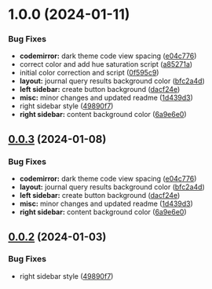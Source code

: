 # 1.0.0 (2024-01-11)


### Bug Fixes

* **codemirror:** dark theme code view spacing ([e04c776](https://github.com/wav3m1nd3d/logseq-almostmateria-theme/commit/e04c776d40d0d3c6484d94c9ee4f8d0b3cb7ee29))
* correct color and add hue saturation script ([a85271a](https://github.com/wav3m1nd3d/logseq-almostmateria-theme/commit/a85271aeccd4eddb14964cc14212d1562e3308f5))
* initial color correction and script ([0f595c9](https://github.com/wav3m1nd3d/logseq-almostmateria-theme/commit/0f595c947456c2511fc427b76ee8736b016076cd))
* **layout:** journal query results background color ([bfc2a4d](https://github.com/wav3m1nd3d/logseq-almostmateria-theme/commit/bfc2a4d5fda2a0c0419c19a05739061256901cd7))
* **left sidebar:** create button background ([dacf24e](https://github.com/wav3m1nd3d/logseq-almostmateria-theme/commit/dacf24e79007d77a478a8ca78d7a595ab894417b))
* **misc:** minor changes and updated readme ([1d439d3](https://github.com/wav3m1nd3d/logseq-almostmateria-theme/commit/1d439d3422f42df466446c457d2c3ffdda647f8e))
* right sidebar style ([49890f7](https://github.com/wav3m1nd3d/logseq-almostmateria-theme/commit/49890f759f46ae0cddccbeeea5eddf2f0ebd721b))
* **right sidebar:** content background color ([6a9e6e0](https://github.com/wav3m1nd3d/logseq-almostmateria-theme/commit/6a9e6e0da1cbe9c9cfed40f9bc2803958be16d05))

## [0.0.3](https://github.com/femto-code/logseq-one-theme/compare/v0.0.2...v0.0.3) (2024-01-08)


### Bug Fixes

* **codemirror:** dark theme code view spacing ([e04c776](https://github.com/femto-code/logseq-one-theme/commit/e04c776d40d0d3c6484d94c9ee4f8d0b3cb7ee29))
* **layout:** journal query results background color ([bfc2a4d](https://github.com/femto-code/logseq-one-theme/commit/bfc2a4d5fda2a0c0419c19a05739061256901cd7))
* **left sidebar:** create button background ([dacf24e](https://github.com/femto-code/logseq-one-theme/commit/dacf24e79007d77a478a8ca78d7a595ab894417b))
* **misc:** minor changes and updated readme ([1d439d3](https://github.com/femto-code/logseq-one-theme/commit/1d439d3422f42df466446c457d2c3ffdda647f8e))
* **right sidebar:** content background color ([6a9e6e0](https://github.com/femto-code/logseq-one-theme/commit/6a9e6e0da1cbe9c9cfed40f9bc2803958be16d05))

## [0.0.2](https://github.com/femto-code/logseq-one-theme/compare/v0.0.1...v0.0.2) (2024-01-03)


### Bug Fixes

* right sidebar style ([49890f7](https://github.com/femto-code/logseq-one-theme/commit/49890f759f46ae0cddccbeeea5eddf2f0ebd721b))
